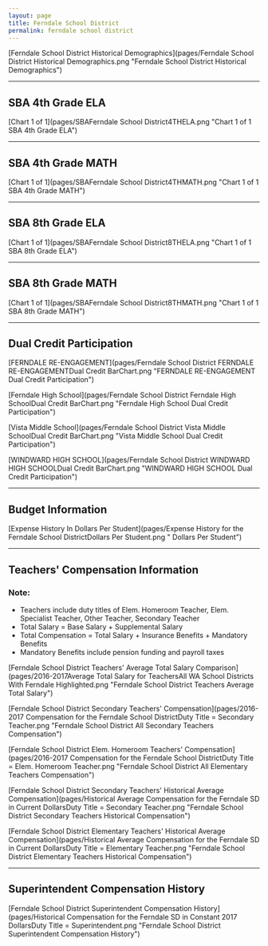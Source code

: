 ```yaml
---
layout: page
title: Ferndale School District
permalink: ferndale school district
---
```



[Ferndale School District Historical Demographics](pages/Ferndale School District Historical Demographics.png "Ferndale School District Historical Demographics")

___

## SBA 4th Grade ELA

[Chart 1 of 1](pages/SBAFerndale School District4THELA.png "Chart 1 of 1 SBA 4th Grade ELA")


___

## SBA 4th Grade MATH

[Chart 1 of 1](pages/SBAFerndale School District4THMATH.png "Chart 1 of 1 SBA 4th Grade MATH")


___

## SBA 8th Grade ELA

[Chart 1 of 1](pages/SBAFerndale School District8THELA.png "Chart 1 of 1 SBA 8th Grade ELA")


___

## SBA 8th Grade MATH

[Chart 1 of 1](pages/SBAFerndale School District8THMATH.png "Chart 1 of 1 SBA 8th Grade MATH")


___

## Dual Credit Participation

[FERNDALE RE-ENGAGEMENT](pages/Ferndale School District FERNDALE RE-ENGAGEMENTDual Credit BarChart.png "FERNDALE RE-ENGAGEMENT Dual Credit Participation")

[Ferndale High School](pages/Ferndale School District Ferndale High SchoolDual Credit BarChart.png "Ferndale High School Dual Credit Participation")

[Vista Middle School](pages/Ferndale School District Vista Middle SchoolDual Credit BarChart.png "Vista Middle School Dual Credit Participation")

[WINDWARD HIGH SCHOOL](pages/Ferndale School District WINDWARD HIGH SCHOOLDual Credit BarChart.png "WINDWARD HIGH SCHOOL Dual Credit Participation")


___

## Budget Information

[Expense History In Dollars Per Student](pages/Expense History for the Ferndale School DistrictDollars Per Student.png " Dollars Per Student")


___

## Teachers' Compensation Information
### Note:
- Teachers include duty titles of Elem. Homeroom Teacher, Elem. Specialist Teacher, Other Teacher, Secondary Teacher
- Total Salary = Base Salary + Supplemental Salary
- Total Compensation = Total Salary + Insurance Benefits + Mandatory Benefits
- Mandatory Benefits include pension funding and payroll taxes

[Ferndale School District Teachers' Average Total Salary Comparison](pages/2016-2017Average Total Salary for TeachersAll WA School Districts With Ferndale Highlighted.png "Ferndale School District Teachers Average Total Salary")

[Ferndale School District Secondary Teachers' Compensation](pages/2016-2017 Compensation for the Ferndale School DistrictDuty Title = Secondary Teacher.png "Ferndale School District All Secondary Teachers Compensation")

[Ferndale School District Elem. Homeroom Teachers' Compensation](pages/2016-2017 Compensation for the Ferndale School DistrictDuty Title = Elem. Homeroom Teacher.png "Ferndale School District All Elementary Teachers Compensation")

[Ferndale School District Secondary Teachers' Historical Average Compensation](pages/Historical Average Compensation for the Ferndale SD in Current DollarsDuty Title = Secondary Teacher.png "Ferndale School District Secondary Teachers Historical Compensation")

[Ferndale School District Elementary Teachers' Historical Average Compensation](pages/Historical Average Compensation for the Ferndale SD in Current DollarsDuty Title = Elementary Teacher.png "Ferndale School District Elementary Teachers Historical Compensation")


___

## Superintendent Compensation History

[Ferndale School District Superintendent Compensation History](pages/Historical Compensation for the Ferndale SD in Constant 2017 DollarsDuty Title = Superintendent.png "Ferndale School District Superintendent Compensation History")

